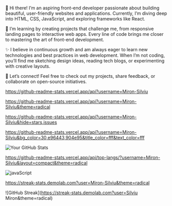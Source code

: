 
👋 Hi there! I’m an aspiring front-end developer passionate about building beautiful, user-friendly websites and applications. Currently, I’m diving deep into HTML, CSS, JavaScript, and exploring frameworks like React.

🌱 I’m learning by creating projects that challenge me, from responsive landing pages to interactive web apps. Every line of code brings me closer to mastering the art of front-end development.

✨ I believe in continuous growth and am always eager to learn new technologies and best practices in web development. When I’m not coding, you’ll find me sketching design ideas, reading tech blogs, or experimenting with creative layouts.

🚀 Let’s connect! Feel free to check out my projects, share feedback, or collaborate on open-source initiatives.



 https://github-readme-stats.vercel.app/api?username=Miron-Silviu


 https://github-readme-stats.vercel.app/api?username=Miron-Silviu&theme=radical


 https://github-readme-stats.vercel.app/api?username=Miron-Silviu&hide=stars,issues

https://github-readme-stats.vercel.app/api?username=Miron-Silviu&bg_color=30,e96443,904e95&title_color=fff&text_color=fff


![Your GitHub Stats](https://github-readme-stats.vercel.app/api?username=Miron-silviu&theme=radical)


https://github-readme-stats.vercel.app/api/top-langs/?username=Miron-Silviu&layout=compact&theme=radical


![javaScript](https://github-readme-stats.vercel.app/api/top-langs/?username=Miron-Silviu&layout=compact&theme=radical)


https://streak-stats.demolab.com?user=Miron-Silviu&theme=radical


![GitHub Streak](https://streak-stats.demolab.com?user=Silviu Miron&theme=radical)
<!--
**Miron-Silviu/Miron-Silviu** is a ✨ _special_ ✨ repository because its `README.md` (this file) appears on your GitHub profile.

Here are some ideas to get you started:

